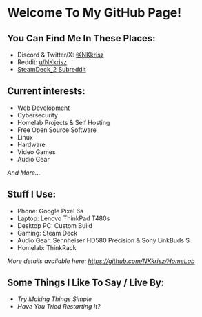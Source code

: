 # Welcome To My GitHub Page!

## You Can Find Me In These Places:
- Discord & Twitter/X: [@NKkrisz](https://twitter.com/nkkrisz)
- Reddit: [u/NKkrisz](https://www.reddit.com/user/NKkrisz/)
- [SteamDeck_2 Subreddit](https://www.reddit.com/r/SteamDeck_2/)

## Current interests:
- Web Development
- Cybersecurity
- Homelab Projects & Self Hosting
- Free Open Source Software
- Linux
- Hardware
- Video Games
- Audio Gear

*And More...*

## Stuff I Use:
- Phone: Google Pixel 6a
- Laptop: Lenovo ThinkPad T480s
- Desktop PC: Custom Build
- Gaming: Steam Deck
- Audio Gear: Sennheiser HD580 Precision & Sony LinkBuds S
- Homelab: ThinkRack

*More details available here: https://github.com/NKkrisz/HomeLab*

## Some Things I Like To Say / Live By:
- *Try Making Things Simple*
- *Have You Tried Restarting It?*